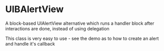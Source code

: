 UIBAlertView
============

A block-based UIAlertView alternative which runs a handler block after interactions are done, instead of using delegation

This class is very easy to use - see the demo as to how to create an alert and handle it's callback